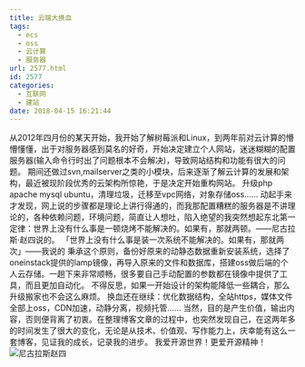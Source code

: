 ```yaml
---
title: 云端大换血
tags:
  - ecs
  - oss
  - 云计算
  - 服务器
url: 2577.html
id: 2577
categories:
  - 互联网
  - 建站
date: 2018-04-15 16:21:44
---
```


从2012年四月份的某天开始，我开始了解树莓派和Linux，到两年前对云计算的懵懵懂懂，出于对服务器感到莫名的好奇，开始决定建立个人网站，迷迷糊糊的配置服务器(输入命令行时出了问题根本不会解决)，导致网站结构和功能有很大的问题。 期间还做过svn,mailserver之类的小模块，后来逐渐了解云计算的发展和架构，最近被现阶段优秀的云架构所惊艳，于是决定开始重构网站。 升级php apache mysql ubuntu，清理垃圾，迁移至vpc网络，对象存储oss…… 动起手来才发现，网上说的步骤都是理论上讲行得通的，而我那配置糟糕的服务器是不讲理论的，各种依赖问题，环境问题，简直让人想吐，陷入绝望的我突然想起东北第一定律：世界上没有什么事是一顿烧烤不能解决的。如果有，那就两顿。——尼古拉斯·赵四说的。 「世界上没有什么事是装一次系统不能解决的。如果有，那就两次」——我说的 秉承这个原则，备份好原来的动静态数据重新安装系统，选择了oneinstack提供的lamp镜像，再导入原来的文件和数据库，搭建oss做后端的个人云存储。一趟下来非常顺畅，很多要自己手动配置的参数都在镜像中提供了工具，而且更加自动化。 不得反思，如果一开始设计的架构能降低一些耦合，那么升级搬家也不会这么麻烦。 换血还在继续：优化数据结构，全站https，媒体文件全部上oss，CDN加速，动静分离，视频托管…… 当然，目的是产生价值，输出内容，否则便背离了初衷。在整理博客文章的过程中，也突然发现自己，在这两年多的时间发生了很大的变化，无论是从技术、价值观、写作能力上，庆幸能有这么一套博客，见证我的成长，记录我的进步。 我爱开源世界！更爱开源精神！   ![尼古拉斯赵四](http://bookshiyi.oss-cn-qingdao.aliyuncs.com/photo/2018/04/shaoao_nigulasi_zhaosi.png-w600)